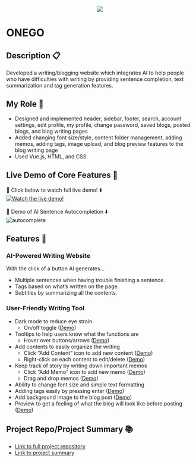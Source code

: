 <p align="center"><img src="https://user-images.githubusercontent.com/81090746/147493035-1f8652ad-0524-4785-a75e-d37da95846c7.png"></p>


# ONEGO

## Description 📋
Developed a writing/blogging website which integrates AI to help people who have difficulties with writing by providing sentence completion, text summarization and tag generation features.

## My Role 🙋
- Designed and implemented header, sidebar, footer, search, account settings, edit profile, my profile,
change password, saved blogs, posted blogs, and blog writing pages
- Added changing font size/style, content folder management, adding memos, adding tags, image upload,
and blog preview features to the blog writing page
- Used Vue.js, HTML, and CSS.

## Live Demo of Core Features 🎥
🔗 Click below to watch full live demo! ⬇️<br>
[![Watch the live demo!](https://user-images.githubusercontent.com/81090746/147498094-8204d368-bb51-488c-995d-ba23a9b9fafd.png)](https://youtu.be/oDfjhOdMj88)
<br><br>
🔗 Demo of AI Sentence Autocompletion ⬇️ <br>
![autocomplete](https://user-images.githubusercontent.com/81090746/147497250-dfbdfee6-8468-4da3-96fa-41439fe7b820.gif)



## Features 🌅 
### AI-Powered Writing Website

With the click of a button AI generates...

- Multiple sentences when having trouble finishing a sentence.
- Tags based on what’s written on the page.
- Subtitles by summarizing all the contents.

### User-Friendly Writing Tool

- Dark mode to reduce eye strain 
    - On/off toggle ([Demo](https://youtu.be/oDfjhOdMj88?t=166))
- Tooltips to help users know what the functions are 
    - Hover over buttons/arrows ([Demo](https://youtu.be/oDfjhOdMj88?t=48))
- Add contents to easily organize the writing 
    - Click “Add Content” icon to add new content ([Demo](https://youtu.be/oDfjhOdMj88?t=20))
    - Right-click on each content to edit/delete ([Demo](https://youtu.be/oDfjhOdMj88?t=33))
- Keep track of story by writing down important memos
    - Click “Add Memo” icon to add new memo ([Demo](https://youtu.be/oDfjhOdMj88?t=100))
    - Drag and drop memos ([Demo](https://youtu.be/oDfjhOdMj88?t=114))
- Ability to change font size and simple text formatting
- Adding tags easily by pressing enter ([Demo](https://youtu.be/oDfjhOdMj88?t=131)) 
- Add background image to the blog post ([Demo](https://youtu.be/oDfjhOdMj88?t=151))
- Preview to get a feeling of what the blog will look like before posting ([Demo](https://youtu.be/oDfjhOdMj88?t=157))

## Project Repo/Project Summary 📚
- [Link to full project repository](https://github.com/GeulReadyEditor/onego) <br>
- [Link to project summary](https://verdant-colt-ad5.notion.site/Encore-Playdata-AI-Writing-Web-Development-dda95b301f224c15be4bc4afc91c7417)


